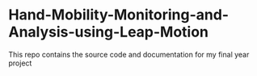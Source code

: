# Hand-Mobility-Monitoring-and-Analysis-using-Leap-Motion
This repo contains the source code and documentation for my final year project
